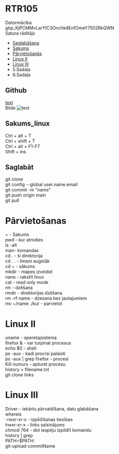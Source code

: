 # RTR105
Datormāciba  
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  
Satura rāditājs
- [Saglabāšana](https://github.com/Kaste245/RTR105/edit/main/README.md#salab%C4%81t)  
- [Sakums](https://github.com/Kaste245/RTR105/edit/main/README.md#sakums_linux) 
- [Pārvietošanās](https://github.com/Kaste245/RTR105/edit/main/README.md#p%C4%81rvieto%C5%A1anas)
- [Linux II](https://github.com/Kaste245/RTR105/edit/main/README.md#linux-ii)  
- [Linux III](https://github.com/Kaste245/RTR105/edit/main/README.md#linux-iii)
- 5.Sadaļa
- 6.Sadaļa  

## Github  
[ text ](link)  
Bilde ![ text ](links)

## Sakums_linux  

Ctrl + alt + T  
Ctrl + shift + T  
Ctrl + alt + F1-F7  
Shift + ins 

## Saglabāt  
git clone  
git config --global user.name.email  
git commit -m "name"  
git push origin main  
git pull 

# Pārvietošanas 
~ - Sakums   
pwd - kur atrodies    
ls -alt  
man- komandas  
cd . - ši direktorija  
cd . . - limeni augstāk  
cd ~ - sākums   
mkdir - mapes izveidot  
nano - rakstīt linux  
cat - read only mode  
rm - dzēšana  
rmdir - direktorijas dzēšana  
rm -rf name - dzesana bez jautajumiem  
mv ~/name ./kur - parvietot  

# Linux II  
uname - operetajsistema  
firefox & - var turpinat procesus  
echo $0 - shell  
ps -aux - kadi procrsi palaisti  
ps -aux | grep firefox - procesi  
Kill numurs - apturet procesu  
history > filename.txt  
git clone links  

# Linux III    
Driver - iekārtu pārvaldīšana, datu glabāšana  
whereis  
-rwxr-xr-x - izpildīšanas tiesības  
lrwxr-xr-x - links saīsinājums  
chmod 764 - dot iespēju izpildīt komandu  
history | grep  
PATH=$PATH:  
git-upload commitName  
